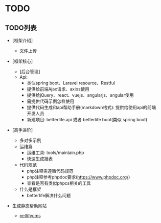 # TODO

## TODO列表

- [框架介绍]
  - 文件上传

- [框架核心]
  - [后台管理]
  - Api: 
    - 类似spring boot、Laravel resource、Restful
    - 提供给前端Ajax请求、axios使用
    - 提供给jQuery、react、vuejs、angularjs、angular使用
    - 需提供代码示例怎样使用
    - 提供代码生成和api帮助手册(markdown格式): 提供给使用api的前端开发人员
    - 新建项目: betterlife.api 或者 betterlife boot(类似 spring boot)

- [高手进阶]
  - 多对多示例
  - 运维篇
    - 运维工具: tools/maintain.php
    - 快速生成报表
  - 代码规范
    - php注释需遵循代码规范
    - php注释参考phpdoc要求(https://www.phpdoc.org/)
    - 查看是否有类似phpcs相关的工具
  - 什么是框架
    - betterlife解决什么问题
    
- 生成静态帮助网站
  - [netlifycms](https://www.netlifycms.org/)